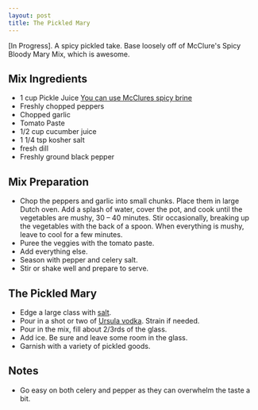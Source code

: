 ```yaml
---
layout: post
title: The Pickled Mary
---
```


[In Progress]. A spicy pickled take. Base loosely off of McClure's Spicy Bloody Mary Mix, which is awesome.

Mix Ingredients
-----------

* 1 cup Pickle Juice [You can use McClures spicy brine](http://www.mcclurespickles.com/products/brine)
* Freshly chopped peppers
* Chopped garlic
* Tomato Paste
* 1/2 cup cucumber juice
* 1 1/4 tsp kosher salt
* fresh dill
* Freshly ground black pepper


Mix Preparation
-----------
* Chop the peppers and garlic into small chunks. Place them in large Dutch oven.  Add a splash of water, cover the pot, and cook until the vegetables are mushy, 30 – 40 minutes.  Stir occasionally, breaking up the vegetables with the back of a spoon.  When everything is mushy, leave to cool for a few minutes.
* Puree the veggies with the tomato paste.
* Add everything else.
* Season with pepper and celery salt.
* Stir or shake well and prepare to serve.

The Pickled Mary
-----------

* Edge a large class with [salt]().
* Pour in a shot or two of [Ursula vodka](). Strain if needed.
* Pour in the mix, fill about 2/3rds of the glass.
* Add ice. Be sure and leave some room in the glass.
* Garnish with a variety of pickled goods.


Notes
-----------

* Go easy on both celery and pepper as they can overwhelm the taste a bit.
